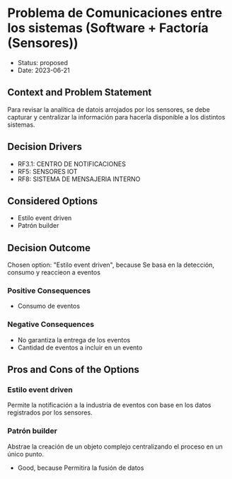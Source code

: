 # Problema de Comunicaciones entre los sistemas (Software + Factoría (Sensores))

* Status: proposed
* Date: 2023-06-21

## Context and Problem Statement

Para revisar la analítica de datois arrojados por los sensores, se debe capturar y centralizar la información para hacerla disponible a los distintos sistemas.

## Decision Drivers

* RF3.1: CENTRO DE NOTIFICACIONES
* RF5: SENSORES IOT
* RF8: SISTEMA DE MENSAJERIA INTERNO

## Considered Options

* Estilo event driven
* Patrón builder

## Decision Outcome

Chosen option: "Estilo event driven", because Se basa en la detección, consumo y reaccieon a eventos

### Positive Consequences

* Consumo de eventos

### Negative Consequences

* No garantiza la entrega de los eventos
* Cantidad de eventos a incluir en un evento

## Pros and Cons of the Options

### Estilo event driven

Permite la notificación a la industria de eventos con base en los datos registrados por los sensores.

### Patrón builder

Abstrae la creación de un objeto complejo centralizando el proceso en un único punto.

* Good, because Permitira la fusión de datos
